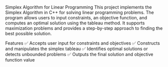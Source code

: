 Simplex Algorithm for Linear Programming
This project implements the Simplex Algorithm in C++ for solving linear programming problems. The program allows users to input constraints, an objective function, and computes an optimal solution using the tableau method. It supports maximization problems and provides a step-by-step approach to finding the best possible solution.

Features
✅ Accepts user input for constraints and objectives
✅ Constructs and manipulates the simplex tableau
✅ Identifies optimal solutions or detects unbounded problems
✅ Outputs the final solution and objective function value
